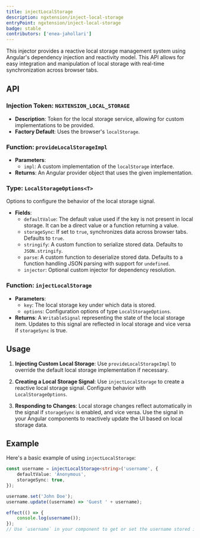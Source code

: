 ```yaml
---
title: injectLocalStorage
description: ngxtension/inject-local-storage
entryPoint: ngxtension/inject-local-storage
badge: stable
contributors: ['enea-jahollari']
---
```


This injector provides a reactive local storage management system using Angular's dependency injection and reactivity model. This API allows for easy integration and manipulation of local storage with real-time synchronization across browser tabs.

## API

### Injection Token: `NGXTENSION_LOCAL_STORAGE`

- **Description**: Token for the local storage service, allowing for custom implementations to be provided.
- **Factory Default**: Uses the browser's `localStorage`.

### Function: `provideLocalStorageImpl`

- **Parameters**:
  - `impl`: A custom implementation of the `localStorage` interface.
- **Returns**: An Angular provider object that uses the given implementation.

### Type: `LocalStorageOptions<T>`

Options to configure the behavior of the local storage signal.

- **Fields**:
  - `defaultValue`: The default value used if the key is not present in local storage. It can be a direct value or a function returning a value.
  - `storageSync`: If set to `true`, synchronizes data across browser tabs. Defaults to `true`.
  - `stringify`: A custom function to serialize stored data. Defaults to `JSON.stringify`.
  - `parse`: A custom function to deserialize stored data. Defaults to a function handling JSON parsing with support for `undefined`.
  - `injector`: Optional custom injector for dependency resolution.

### Function: `injectLocalStorage`

- **Parameters**:
  - `key`: The local storage key under which data is stored.
  - `options`: Configuration options of type `LocalStorageOptions`.
- **Returns**: A `WritableSignal` representing the state of the local storage item. Updates to this signal are reflected in local storage and vice versa if `storageSync` is true.

## Usage

1. **Injecting Custom Local Storage**:
   Use `provideLocalStorageImpl` to override the default local storage implementation if necessary.

2. **Creating a Local Storage Signal**:
   Use `injectLocalStorage` to create a reactive local storage signal. Configure behavior with `LocalStorageOptions`.

3. **Responding to Changes**:
   Local storage changes reflect automatically in the signal if `storageSync` is enabled, and vice versa. Use the signal in your Angular components to reactively update the UI based on local storage data.

## Example

Here's a basic example of using `injectLocalStorage`:

```typescript
const username = injectLocalStorage<string>('username', {
	defaultValue: 'Anonymous',
	storageSync: true,
});

username.set('John Doe');
username.update((username) => 'Guest ' + username);

effect(() => {
	console.log(username());
});
// Use `username` in your component to get or set the username stored in local storage.
```

